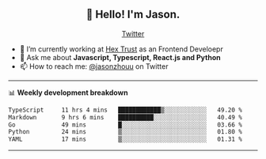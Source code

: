 <h2 align="center">👋 Hello! I'm Jason.</h2>
<p align="center">
  <a href="https://twitter.com/jasonzhouu">Twitter</a>
</p>


- 🔭 I’m currently working at [Hex Trust](https://hextrust.com/) as an Frontend Develoepr
- 💬 Ask me about **Javascript, Typescript, React.js and Python**
- 📫 How to reach me: [@jasonzhouu](https://twitter.com/jasonzhouu) on Twitter

-------

📊 **Weekly development breakdown**
<!--START_SECTION:waka-->

```txt
TypeScript     11 hrs 4 mins   ████████████▒░░░░░░░░░░░░   49.20 %
Markdown       9 hrs 6 mins    ██████████░░░░░░░░░░░░░░░   40.49 %
Go             49 mins         █░░░░░░░░░░░░░░░░░░░░░░░░   03.66 %
Python         24 mins         ▒░░░░░░░░░░░░░░░░░░░░░░░░   01.80 %
YAML           17 mins         ▒░░░░░░░░░░░░░░░░░░░░░░░░   01.31 %
```

<!--END_SECTION:waka-->

-------
